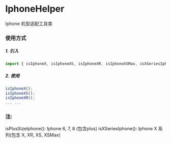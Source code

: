 # IphoneHelper
Iphone 机型适配工具类

### 使用方式

##### 1. 引入
```javascript
import { isIphoneX, isIphoneXS, isIphoneXR, isIphoneXSMax, isXSeriesIphone, isPlusSizeIphone } from 'IphoneHelper';
```
##### 2. 使用
```javascript
isIphoneX();
isIphoneXS();
isIphoneXR();
... ...
```
### 注:
isPlusSizeIphone(): Iphone 6, 7, 8 (包含plus)
isXSeriesIphone(): Iphone X 系列(包含 X, XR, XS, XSMax)
